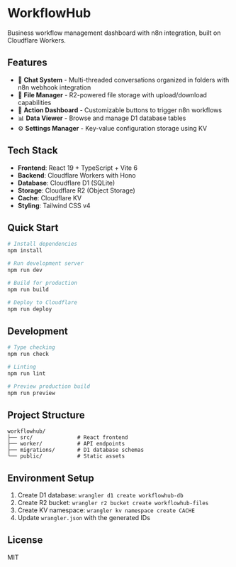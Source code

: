 # WorkflowHub

Business workflow management dashboard with n8n integration, built on Cloudflare Workers.

## Features

- 📁 **Chat System** - Multi-threaded conversations organized in folders with n8n webhook integration
- 📂 **File Manager** - R2-powered file storage with upload/download capabilities
- 🎯 **Action Dashboard** - Customizable buttons to trigger n8n workflows
- 📊 **Data Viewer** - Browse and manage D1 database tables
- ⚙️ **Settings Manager** - Key-value configuration storage using KV

## Tech Stack

- **Frontend**: React 19 + TypeScript + Vite 6
- **Backend**: Cloudflare Workers with Hono
- **Database**: Cloudflare D1 (SQLite)
- **Storage**: Cloudflare R2 (Object Storage)
- **Cache**: Cloudflare KV
- **Styling**: Tailwind CSS v4

## Quick Start

```bash
# Install dependencies
npm install

# Run development server
npm run dev

# Build for production
npm run build

# Deploy to Cloudflare
npm run deploy
```

## Development

```bash
# Type checking
npm run check

# Linting
npm run lint

# Preview production build
npm run preview
```

## Project Structure

```
workflowhub/
├── src/              # React frontend
├── worker/           # API endpoints
├── migrations/       # D1 database schemas
└── public/           # Static assets
```

## Environment Setup

1. Create D1 database: `wrangler d1 create workflowhub-db`
2. Create R2 bucket: `wrangler r2 bucket create workflowhub-files`
3. Create KV namespace: `wrangler kv namespace create CACHE`
4. Update `wrangler.json` with the generated IDs

## License

MIT
